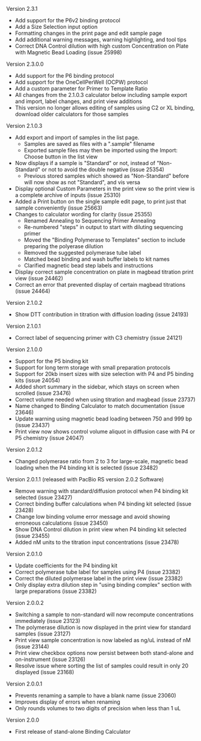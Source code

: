 Version 2.3.1
- Add support for the P6v2 binding protocol
- Add a Size Selection input option
- Formatting changes in the print page and edit sample page
- Add additional warning messages, warning highlighting, and tool tips
- Correct DNA Control dilution with high custom Concentration on Plate with Magnetic Bead Loading (issue 25998)

Version 2.3.0.0
- Add support for the P6 binding protocol
- Add support for the OneCellPerWell (OCPW) protocol
- Add a custom parameter for Primer to Template Ratio
- All changes from the 2.1.0.3 calculator below including sample export and import, label changes, and print view additions
- This version no longer allows editing of samples using C2 or XL binding, download older calculators for those samples

Version 2.1.0.3
- Add export and import of samples in the list page. 
    - Samples are saved as files with a ".sample" filename
    - Exported sample files may then be imported using the Import: Choose button in the list view 
- Now displays if a sample is "Standard" or not, instead of "Non-Standard" or not to avoid the double negative (issue 25354)
    - Previous stored samples which showed as "Non-Standard" before will now show as not "Standard", and vis versa
- Display optional Custom Parameters in the print view so the print view is a complete archive of inputs (issue 25310)
- Added a Print button on the single sample edit page, to print just that sample conveniently (issue 25663)
- Changes to calculator wording for clarity (issue 25355)
    - Renamed Annealing to Sequencing Primer Annealing
    - Re-numbered "steps" in output to start with diluting sequencing primer
    - Moved the "Binding Polymerase to Templates" section to include preparing the polyerase dilution
    - Removed the suggested polymerase tube label
    - Matched bead binding and wash buffer labels to kit names
    - Clarified magnetic bead step labels and instructions
- Display correct sample concentration on plate in magbead titration print view (issue 24462)
- Correct an error that prevented display of certain magbead titrations (issue 24464)

Version 2.1.0.2
- Show DTT contribution in titration with diffusion loading (issue 24193)

Version 2.1.0.1
- Correct label of sequencing primer with C3 chemistry (issue 24121)

Version 2.1.0.0
- Support for the P5 binding kit
- Support for long term storage with small preparation protocols
- Support for 20kb insert sizes with size selection with P4 and P5 binding kits (issue 24054)
- Added short summary in the sidebar, which stays on screen when scrolled (issue 23476)
- Correct volume needed when using titration and magbead (issue 23737)
- Name changed to Binding Calculator to match documentation (issue 23646)
- Update warning using magnetic bead loading between 750 and 999 bp (issue 23437)
- Print view now shows control volume aliquot in diffusion case with P4 or P5 chemistry (issue 24047)

Version 2.0.1.2
- Changed polymerase ratio from 2 to 3 for large-scale, magnetic bead loading when the P4 binding kit is selected (issue 23482)

Version 2.0.1.1 
 (released with PacBio RS version 2.0.2 Software)
- Remove warning with standard/diffusion protocol when P4 binding kit selected (issue 23427)
- Correct binding buffer calculations when P4 binding kit selected (issue 23428)
- Change low binding volume error message and avoid showing erroneous calculations (issue 23450)
- Show DNA Control dilution in print view when P4 binding kit selected (issue 23455)
- Added nM units to the titration input concentrations (issue 23478)

Version 2.0.1.0
- Update coefficients for the P4 binding kit
- Correct polymerase tube label for samples using P4 (issue 23382)
- Correct the diluted polymerase label in the print view (issue 23382)
- Only display extra dilution step in "using binding complex" section with large preparations (issue 23382)

Version 2.0.0.2
- Switching a sample to non-standard will now recompute concentrations immediately (issue 23123)
- The polymerase dilution is now displayed in the print view for standard samples (issue 23127)
- Print view sample concentration is now labeled as ng/uL instead of nM (issue 23144)
- Print view checkbox options now persist between both stand-alone and on-instrument (issue 23126)
- Resolve issue where sorting the list of samples could result in only 20 displayed (issue 23168)

Version 2.0.0.1
- Prevents renaming a sample to have a blank name (issue 23060)
- Improves display of errors when renaming
- Only rounds volumes to two digits of precision when less than 1 uL

Version 2.0.0
- First release of stand-alone Binding Calculator
